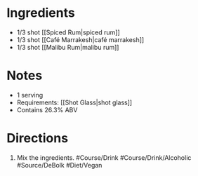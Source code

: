 # Ingredients
- 1/3 shot [[Spiced Rum|spiced rum]]
- 1/3 shot [[Café Marrakesh|café marrakesh]]
- 1/3 shot [[Malibu Rum|malibu rum]]
# Notes
- 1 serving
- Requirements: [[Shot Glass|shot glass]]
- Contains 26.3% ABV
# Directions
1. Mix the ingredients.
#Course/Drink #Course/Drink/Alcoholic #Source/DeBolk #Diet/Vegan 